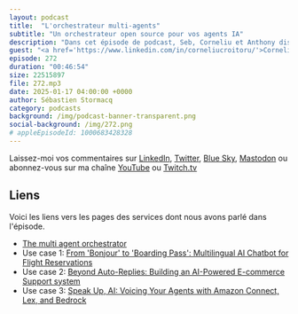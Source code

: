 ```yaml
---
layout: podcast
title:  "L'orchestrateur multi-agents"
subtitle: "Un orchestrateur open source pour vos agents IA"
description: "Dans cet épisode de podcast, Seb, Corneliu et Anthony discutent du Multi-Agent Orchestrator, un framework open source conçu pour faciliter l’orchestration de plusieurs agents dans diverses applications. Ils abordent les défis techniques qu’il permet de résoudre, la définition et les rôles des agents, ainsi que l’expérience développeur lors de l’intégration de ce framework. La conversation inclut également une comparaison entre le Multi-Agent Orchestrator et LangChain, en mettant en avant ses fonctionnalités uniques et ses applications pratiques dans des scénarios concrets."
guest: "<a href='https://www.linkedin.com/in/corneliucroitoru/'>Corneliu Croitoru</a> et <a href='https://www.linkedin.com/in/anthonybernabeu/'>Anthony Bernabeu</a>, Prototyping Architects, AWS"
episode: 272
duration: "00:46:54" 
size: 22515897
file: 272.mp3
date: 2025-01-17 04:00:00 +0000
author: Sébastien Stormacq
category: podcasts
background: /img/podcast-banner-transparent.png
social-background: /img/272.png
# appleEpisodeId: 1000683428328
---
```


Laissez-moi vos commentaires sur [LinkedIn](https://www.linkedin.com/in/sebastienstormacq/), [Twitter](https://twitter.com/sebsto), [Blue Sky](https://bsky.app/profile/sebsto.bsky.social), [Mastodon](https://awscommunity.social/@sebsto) ou abonnez-vous sur ma chaîne [YouTube](https://www.youtube.com/sebsto) ou [Twitch.tv](https://www.twitch.tv/sebAWS)

## Liens

Voici les liens vers les pages des services dont nous avons parlé dans l'épisode.

- [The multi agent orchestrator](https://github.com/awslabs/multi-agent-orchestrator)
- Use case 1: [From 'Bonjour' to 'Boarding Pass': Multilingual AI Chatbot for Flight Reservations](https://community.aws/content/2lCi8jEKydhDm8eE8QFIQ5K23pF/from-bonjour-to-boarding-pass-multilingual-ai-chatbot-for-flight-reservations)
- Use case 2: [Beyond Auto-Replies: Building an AI-Powered E-commerce Support system](https://community.aws/content/2lq6cYYwTYGc7S3Zmz28xZoQNQj/beyond-auto-replies-building-an-ai-powered-e-commerce-support-system)
- Use case 3: [Speak Up, AI: Voicing Your Agents with Amazon Connect, Lex, and Bedrock](https://community.aws/content/2mt7CFG7xg4yw6GRHwH9akhg0oD/speak-up-ai-voicing-your-agents-with-amazon-connect-lex-and-bedrock)
